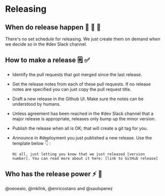 # Releasing

## When do release happen :steam_locomotive: :train: :train:

There's no set schedule for releasing. We just create them on demand when we
decide so in the #dev Slack channel.

## How to make a release :spiral_notepad: :white_check_mark: 

* Identify the pull requests that got merged since the last release.
* Get the release notes from each of these pull requests. If no release notes
    are specified you can just copy the pull request title.
* Draft a new release in the Github UI. Make sure the notes can be understood by
    humans.
* Unless agreement has been reached in the #dev Slack channel that a major
    release is appropriate, releases only bump up the minor version.
* Publish the release when all is OK; that will create a git tag for you.
* Announce in #deployment you just published a new release. Use the template
    below :point_down: :

    ```
    Hi all, just letting you know that we just released [version number]. You can read more about it here: [link to GitHub release]
    ```

## Who has the release power :zap: :muscle: 

@oeoeaio, @mkllnk, @enricostano and @sauloperez
